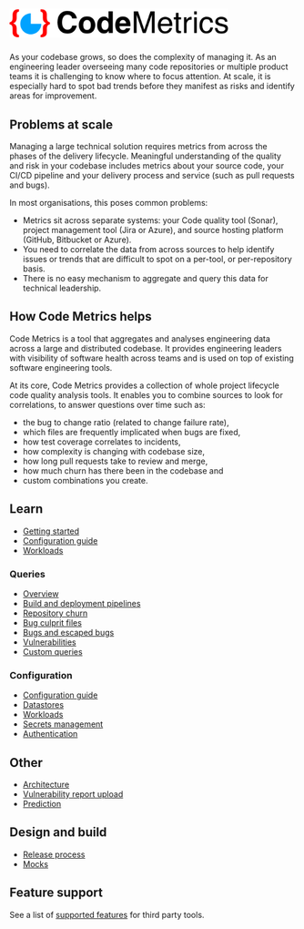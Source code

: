 # <img alt="Code Metrics logo" src="img/codemetrics_logo_small.png" width="384em"/>

As your codebase grows, so does the complexity of managing it. As an engineering leader overseeing many code repositories or multiple product teams it is challenging to know where to focus attention. At scale, it is especially hard to spot bad trends before they manifest as risks and identify areas for improvement.

## Problems at scale

Managing a large technical solution requires metrics from across the phases of the delivery lifecycle. Meaningful understanding of the quality and risk in your codebase includes metrics about your source code, your CI/CD pipeline and your delivery process and service (such as pull requests and bugs).

In most organisations, this poses common problems:

- Metrics sit across separate systems: your Code quality tool (Sonar), project management tool (Jira or Azure), and source hosting platform (GitHub, Bitbucket or Azure).
- You need to correlate the data from across sources to help identify issues or trends that are difficult to spot on a per-tool, or per-repository basis.
- There is no easy mechanism to aggregate and query this data for technical leadership.

## How Code Metrics helps

Code Metrics is a tool that aggregates and analyses engineering data across a large and distributed codebase. It provides engineering leaders with visibility of software health across teams and is used on top of existing software engineering tools.

At its core, Code Metrics provides a collection of whole project lifecycle code quality analysis tools. It enables you to combine sources to look for correlations, to answer questions over time such as:

- the bug to change ratio (related to change failure rate),
- which files are frequently implicated when bugs are fixed,
- how test coverage correlates to incidents,
- how complexity is changing with codebase size,
- how long pull requests take to review and merge,
- how much churn has there been in the codebase and
- custom combinations you create.

## Learn

- [Getting started](./getting_started.md)
- [Configuration guide](./configuration.md)
- [Workloads](./workloads.md)

### Queries

- [Overview](./queries.md)
- [Build and deployment pipelines](./query_pipelines.md)
- [Repository churn](./query_repo_churn.md)
- [Bug culprit files](./query_bug_culprits.md)
- [Bugs and escaped bugs](./query_bugs.md)
- [Vulnerabilities](./query_vulnerabilities.md)
- [Custom queries](./custom_queries.md)

### Configuration

- [Configuration guide](./configuration.md)
- [Datastores](./datastores.md)
- [Workloads](./workloads.md)
- [Secrets management](./secret_management.md)
- [Authentication](./authentication.md)

## Other

- [Architecture](./architecture.md)
- [Vulnerability report upload](./vulnerability_report_upload.md)
- [Prediction](./prediction.md)

## Design and build

- [Release process](./release.md)
- [Mocks](../backend/mocks/README.md)

## Feature support

See a list of [supported features](./features.md) for third party tools.
